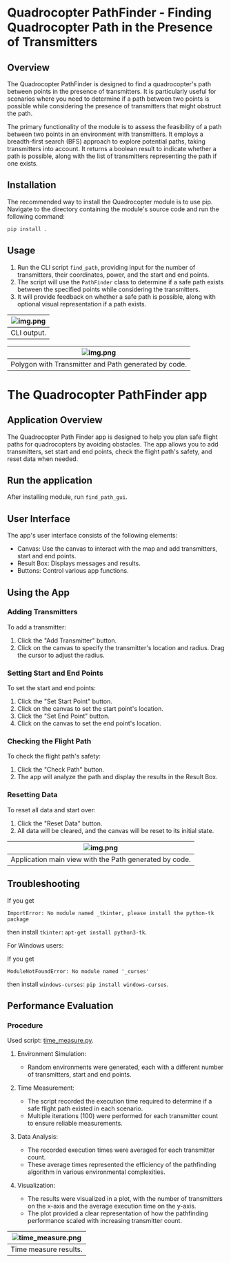 # Quadrocopter PathFinder - Finding Quadrocopter Path in the Presence of Transmitters

## Overview

The Quadrocopter PathFinder is designed to find a quadrocopter's path between points in
the presence of transmitters. It is particularly useful for scenarios where
you need to determine if a path between two points is possible while considering the
presence of transmitters that might obstruct the path.

The primary functionality of the module is to assess the feasibility of a path between two
points in an environment with transmitters. It employs a breadth-first search (BFS) approach
to explore potential paths, taking transmitters into account. It returns a boolean result to
indicate whether a path is possible, along with the list of transmitters representing the path if
one exists.

## Installation

The recommended way to install the Quadrocopter module is to use pip.
Navigate to the directory containing the module's source code and run the following command:

```bash
pip install .
```

## Usage

1. Run the CLI script `find_path`, providing input for the number of transmitters,
   their coordinates, power, and the start and end points.
2. The script will use the `PathFinder` class to determine if a safe path exists between the
   specified points while considering the transmitters.
3. It will provide feedback on whether a safe path is possible,
   along with optional visual representation if a path exists.

| ![img.png](assets/cli.png) |
|:--------------------------:|
|        CLI output.         |

|            ![img.png](assets/cli_img.png)            |
|:----------------------------------------------------:|
| Polygon with Transmitter and Path generated by code. |

# The Quadrocopter PathFinder app

## Application Overview

The Quadrocopter Path Finder app is designed to help you plan safe flight paths for
quadrocopters by avoiding obstacles.
The app allows you to add transmitters, set start and end points, check the flight path's
safety, and reset data when needed.

## Run the application

After installing module, run `find_path_gui`.

## User Interface

The app's user interface consists of the following elements:

* Canvas: Use the canvas to interact with the map and add transmitters, start and end points.
* Result Box: Displays messages and results.
* Buttons: Control various app functions.

## Using the App

### Adding Transmitters

To add a transmitter:

1. Click the "Add Transmitter" button.
2. Click on the canvas to specify the transmitter's location and radius. Drag the cursor to adjust the radius.

### Setting Start and End Points

To set the start and end points:

1. Click the "Set Start Point" button.
2. Click on the canvas to set the start point's location.
3. Click the "Set End Point" button.
4. Click on the canvas to set the end point's location.

### Checking the Flight Path

To check the flight path's safety:

1. Click the "Check Path" button.
2. The app will analyze the path and display the results in the Result Box.

### Resetting Data

To reset all data and start over:

1. Click the "Reset Data" button.
2. All data will be cleared, and the canvas will be reset to its initial state.

|             ![img.png](assets/gui_app.png)             |
|:------------------------------------------------------:|
| Application main view with the Path generated by code. |

## Troubleshooting

If you get

```
ImportError: No module named _tkinter, please install the python-tk package
```

then install `tkinter`: `apt-get install python3-tk`.

For Windows users:

If you get

```
ModuleNotFoundError: No module named '_curses'
```

then install `windows-curses`: `pip install windows-curses`.

## Performance Evaluation

### Procedure

Used script: [time_measure.py](quadrocopter/utils/time_measure.py).

1. Environment Simulation:
    * Random environments were generated, each with a different number of transmitters, start and end points.

2. Time Measurement:
    * The script recorded the execution time required to determine if a safe flight path existed in each scenario.
    * Multiple iterations (100) were performed for each transmitter count to ensure reliable measurements.

3. Data Analysis:
    * The recorded execution times were averaged for each transmitter count.
    * These average times represented the efficiency of the pathfinding algorithm in various environmental complexities.

4. Visualization:
    * The results were visualized in a plot, with the number of transmitters on the x-axis and the average execution
      time on the y-axis.
    * The plot provided a clear representation of how the pathfinding performance scaled with increasing transmitter
      count.

| ![time_measure.png](assets/time_measure.png) |
|:--------------------------------------------:|
|            Time measure results.             |